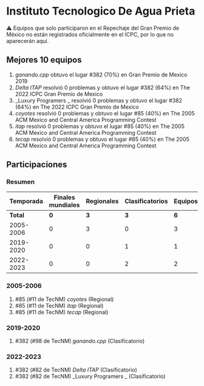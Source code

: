 # Instituto Tecnologico De Agua Prieta

:warning: Equipos que solo participaron en el Repechaje del Gran Premio de México no están registrados oficialmente en el ICPC, por lo que no aparecerán aquí.

## Mejores 10 equipos

1. _ganando.cpp_ obtuvo el lugar #382 (70%) en Gran Premio de Mexico 2019
1. _Delta ITAP_ resolvió 0 problemas y obtuvo el lugar #382 (64%) en The 2022 ICPC Gran Premio de Mexico
1. _Luxury Programers _ resolvió 0 problemas y obtuvo el lugar #382 (64%) en The 2022 ICPC Gran Premio de Mexico
1. _coyotes_ resolvió 0 problemas y obtuvo el lugar #85 (40%) en The 2005 ACM Mexico and Central America Programming Contest
1. _itap_ resolvió 0 problemas y obtuvo el lugar #85 (40%) en The 2005 ACM Mexico and Central America Programming Contest
1. _tecap_ resolvió 0 problemas y obtuvo el lugar #85 (40%) en The 2005 ACM Mexico and Central America Programming Contest

## Participaciones

### Resumen

| Temporada | Finales mundiales | Regionales | Clasificatorios | Equipos |
| --- | --- | --- | --- | --- |
| **Total** | **0** | **3** | **3** | **6** |
| 2005-2006 | 0 | 3 | 0 | 3 |
| 2019-2020 | 0 | 0 | 1 | 1 |
| 2022-2023 | 0 | 0 | 2 | 2 |

### 2005-2006

1. #85 (#11 de TecNM) _coyotes_ (Regional)
1. #85 (#11 de TecNM) _itap_ (Regional)
1. #85 (#11 de TecNM) _tecap_ (Regional)

### 2019-2020

1. #382 (#98 de TecNM) _ganando.cpp_ (Clasificatorio)

### 2022-2023

1. #382 (#82 de TecNM) _Delta ITAP_ (Clasificatorio)
1. #382 (#82 de TecNM) _Luxury Programers _ (Clasificatorio)



